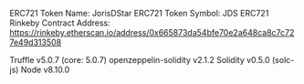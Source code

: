 ERC721 Token Name: JorisDStar
ERC721 Token Symbol: JDS
ERC721 Rinkeby Contract Address: https://rinkeby.etherscan.io/address/0x665873da54bfe70e2a648ca8c7c727e49d313508

Truffle v5.0.7 (core: 5.0.7)
openzeppelin-solidity v2.1.2
Solidity v0.5.0 (solc-js)
Node v8.10.0
